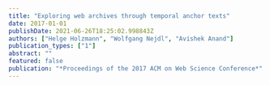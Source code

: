 ```yaml
---
title: "Exploring web archives through temporal anchor texts"
date: 2017-01-01
publishDate: 2021-06-26T18:25:02.998843Z
authors: ["Helge Holzmann", "Wolfgang Nejdl", "Avishek Anand"]
publication_types: ["1"]
abstract: ""
featured: false
publication: "*Proceedings of the 2017 ACM on Web Science Conference*"
---
```


